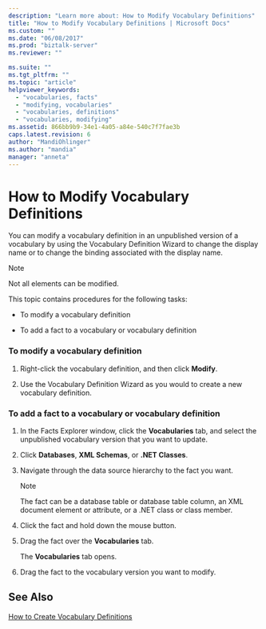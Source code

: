 ```yaml
---
description: "Learn more about: How to Modify Vocabulary Definitions"
title: "How to Modify Vocabulary Definitions | Microsoft Docs"
ms.custom: ""
ms.date: "06/08/2017"
ms.prod: "biztalk-server"
ms.reviewer: ""

ms.suite: ""
ms.tgt_pltfrm: ""
ms.topic: "article"
helpviewer_keywords: 
  - "vocabularies, facts"
  - "modifying, vocabularies"
  - "vocabularies, definitions"
  - "vocabularies, modifying"
ms.assetid: 866bb9b9-34e1-4a05-a84e-540c7f7fae3b
caps.latest.revision: 6
author: "MandiOhlinger"
ms.author: "mandia"
manager: "anneta"
---
```

# How to Modify Vocabulary Definitions
You can modify a vocabulary definition in an unpublished version of a vocabulary by using the Vocabulary Definition Wizard to change the display name or to change the binding associated with the display name.  
  
> [!NOTE]
>  Not all elements can be modified.  
  
 This topic contains procedures for the following tasks:  
  
-   To modify a vocabulary definition  
  
-   To add a fact to a vocabulary or vocabulary definition  
  
### To modify a vocabulary definition  
  
1.  Right-click the vocabulary definition, and then click **Modify**.  
  
2.  Use the Vocabulary Definition Wizard as you would to create a new vocabulary definition.  
  
### To add a fact to a vocabulary or vocabulary definition  
  
1.  In the Facts Explorer window, click the **Vocabularies** tab, and select the unpublished vocabulary version that you want to update.  
  
2.  Click **Databases**, **XML Schemas**, or **.NET Classes**.  
  
3.  Navigate through the data source hierarchy to the fact you want.  
  
    > [!NOTE]
    >  The fact can be a database table or database table column, an XML document element or attribute, or a .NET class or class member.  
  
4.  Click the fact and hold down the mouse button.  
  
5.  Drag the fact over the **Vocabularies** tab.  
  
     The **Vocabularies** tab opens.  
  
6.  Drag the fact to the vocabulary version you want to modify.  
  
## See Also  
 [How to Create Vocabulary Definitions](../core/how-to-create-vocabulary-definitions.md)
